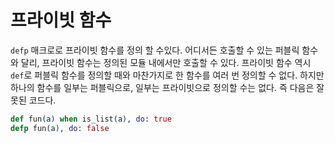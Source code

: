 # 프라이빗 함수

`defp` 매크로로 프라이빗 함수를 정의 할 수있다. 어디서든 호출할 수 있는 퍼블릭 함수와 달리, 프라이빗 함수는 정의된 모듈 내에서만 호출할 수 있다. 프라이빗 함수 역시 `def`로 퍼블릭 함수를 정의할 때와 마찬가지로 한 함수를 여러 번 정의할 수 없다. 하지만 하나의 함수를 일부는 퍼블릭으로, 일부는 프라이빗으로 정의할 수는 없다. 즉 다음은 잘못된 코드다.

```exs
def fun(a) when is_list(a), do: true
defp fun(a), do: false
```